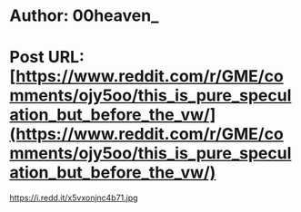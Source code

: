 # Author: 00heaven_
# Post URL: [https://www.reddit.com/r/GME/comments/ojy5oo/this_is_pure_speculation_but_before_the_vw/](https://www.reddit.com/r/GME/comments/ojy5oo/this_is_pure_speculation_but_before_the_vw/)


https://i.redd.it/x5vxonjnc4b71.jpg